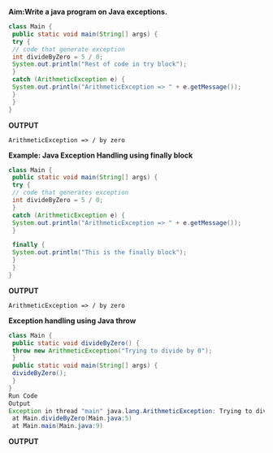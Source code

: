 **Aim:Write a java program on Java exceptions.**
```java 
class Main {
 public static void main(String[] args) {
 try {
 // code that generate exception
 int divideByZero = 5 / 0;
 System.out.println("Rest of code in try block");
 }
 catch (ArithmeticException e) {
 System.out.println("ArithmeticException => " + e.getMessage());
 }
 }
}
```
**OUTPUT**
```
ArithmeticException => / by zero
```

**Example: Java Exception Handling using finally block**
```java 
class Main {
 public static void main(String[] args) {
 try {
 // code that generates exception
 int divideByZero = 5 / 0;
 }
 catch (ArithmeticException e) {
 System.out.println("ArithmeticException => " + e.getMessage());
 }

 finally {
 System.out.println("This is the finally block");
 }
 }
}
```
**OUTPUT**
```
ArithmeticException => / by zero
```

**Exception handling using Java throw**
```java 
class Main {
 public static void divideByZero() {
 throw new ArithmeticException("Trying to divide by 0");
 }
 public static void main(String[] args) {
 divideByZero();
 }
}
Run Code
Output
Exception in thread "main" java.lang.ArithmeticException: Trying to divide by 0
 at Main.divideByZero(Main.java:5)
 at Main.main(Main.java:9)
```
**OUTPUT**
```

```
